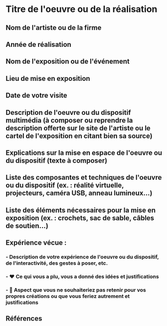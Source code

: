 # Titre de l'oeuvre ou de la réalisation


## Nom de l'artiste ou de la firme


## Année de réalisation


## Nom de l'exposition ou de l'événement


## Lieu de mise en exposition


## Date de votre visite


## Description de l'oeuvre ou du dispositif multimédia (à composer ou reprendre la description offerte sur le site de l'artiste ou le cartel de l'exposition en citant bien sa source)


## Explications sur la mise en espace de l'oeuvre ou du dispositif (texte à composer)


## Liste des composantes et techniques de l'oeuvre ou du dispositif (ex. : réalité virtuelle, projecteurs, caméra USB, anneau lumineux...)


## Liste des éléments nécessaires pour la mise en exposition (ex. : crochets, sac de sable, câbles de soutien...)


## Expérience vécue :

### - Description de votre expérience de l'oeuvre ou du dispositif, de l'interactivité, des gestes à poser, etc.

### - ❤️ Ce qui vous a plu, vous a donné des idées et justifications

### - 🤔 Aspect que vous ne souhaiteriez pas retenir pour vos propres créations ou que vous feriez autrement et justifications


## Références
